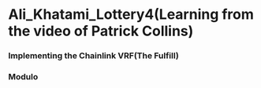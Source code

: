 # Ali_Khatami_Lottery4(Learning from the video of Patrick Collins)

### Implementing the Chainlink VRF(The Fulfill)

### Modulo


